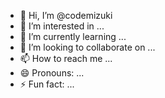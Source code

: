 - 👋 Hi, I’m @codemizuki
- 👀 I’m interested in ...
- 🌱 I’m currently learning ...
- 💞️ I’m looking to collaborate on ...
- 📫 How to reach me ...
- 😄 Pronouns: ...
- ⚡ Fun fact: ...

<!---
codemizuki/codemizuki is a ✨ special ✨ repository because its `README.md` (this file) appears on your GitHub profile.
You can click the Preview link to take a look at your changes.
--->
